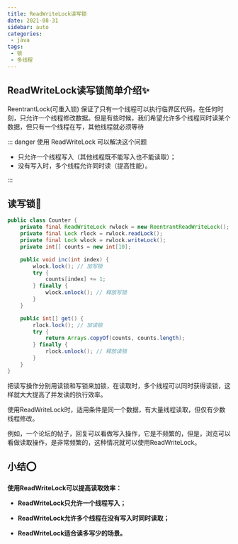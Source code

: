```yaml
---
title: ReadWriteLock读写锁
date: 2021-08-31
sidebar: auto
categories:
 - java
tags:
 - 锁
 - 多线程
---
```


## ReadWriteLock读写锁简单介绍✨

ReentrantLock(可重入锁)  保证了只有一个线程可以执行临界区代码，在任何时刻，只允许一个线程修改数据。但是有些时候，我们希望允许多个线程同时读某个数据，但只有一个线程在写，其他线程就必须等待

::: danger  使用  ReadWriteLock  可以解决这个问题

- 只允许一个线程写入（其他线程既不能写入也不能读取）；
- 没有写入时，多个线程允许同时读（提高性能）。

:::

## 读写锁🎐

```java
public class Counter {
    private final ReadWriteLock rwlock = new ReentrantReadWriteLock();
    private final Lock rlock = rwlock.readLock();
    private final Lock wlock = rwlock.writeLock();
    private int[] counts = new int[10];

    public void inc(int index) {
        wlock.lock(); // 加写锁
        try {
            counts[index] += 1;
        } finally {
            wlock.unlock(); // 释放写锁
        }
    }

    public int[] get() {
        rlock.lock(); // 加读锁
        try {
            return Arrays.copyOf(counts, counts.length);
        } finally {
            rlock.unlock(); // 释放读锁
        }
    }
}
```

把读写操作分别用读锁和写锁来加锁，在读取时，多个线程可以同时获得读锁，这样就大大提高了并发读的执行效率。

使用ReadWriteLock时，适用条件是同一个数据，有大量线程读取，但仅有少数线程修改。

例如，一个论坛的帖子，回复可以看做写入操作，它是不频繁的，但是，浏览可以看做读取操作，是非常频繁的，这种情况就可以使用ReadWriteLock。

## **小结⭕**

**使用ReadWriteLock可以提高读取效率：**

- **ReadWriteLock只允许一个线程写入；**
- **ReadWriteLock允许多个线程在没有写入时同时读取；**

- **ReadWriteLock适合读多写少的场景。**
